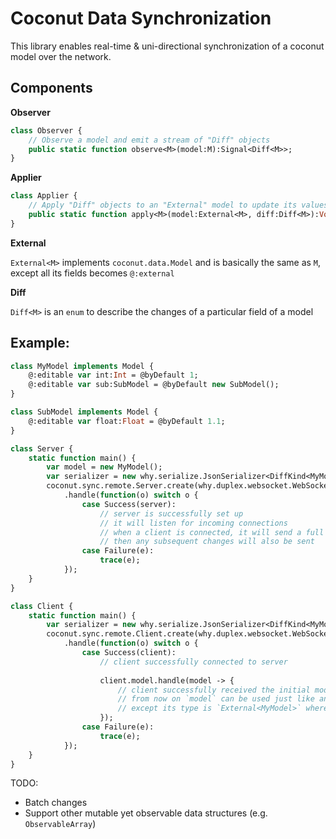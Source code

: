 # Coconut Data Synchronization

This library enables real-time & uni-directional synchronization of a coconut model over the network.

## Components

**Observer**

```haxe
class Observer {
	// Observe a model and emit a stream of "Diff" objects
	public static function observe<M>(model:M):Signal<Diff<M>>;
}
```

**Applier**

```haxe
class Applier {
	// Apply "Diff" objects to an "External" model to update its values
	public static function apply<M>(model:External<M>, diff:Diff<M>):Void;
}
```

**External**

`External<M>` implements `coconut.data.Model` and is basically the same as `M`, except all its fields becomes `@:external`

**Diff**

`Diff<M>` is an `enum` to describe the changes of a particular field of a model


## Example:

```haxe
class MyModel implements Model {
	@:editable var int:Int = @byDefault 1;
	@:editable var sub:SubModel = @byDefault new SubModel();
}

class SubModel implements Model {
	@:editable var float:Float = @byDefault 1.1;
}

class Server {
	static function main() {
		var model = new MyModel();
		var serializer = new why.serialize.JsonSerializer<DiffKind<MyModel>>();
		coconut.sync.remote.Server.create(why.duplex.websocket.WebSocketServer.bind.bind({port: 8080}), model, serializer)
			.handle(function(o) switch o {
				case Success(server):
					// server is successfully set up
					// it will listen for incoming connections
					// when a client is connected, it will send a full current snapshot of the model to the client
					// then any subsequent changes will also be sent
				case Failure(e):
					trace(e);
			});
	}
}

class Client {
	static function main() {
		var serializer = new why.serialize.JsonSerializer<DiffKind<MyModel>>();
		coconut.sync.remote.Client.create(why.duplex.websocket.WebSocketClient.connect.bind('ws://localhost:8080'), (serializer:MyModel))
			.handle(function(o) switch o {
				case Success(client):
					// client successfully connected to server
					
					client.model.handle(model -> {
						// client successfully received the initial model snapshot
						// from now on `model` can be used just like an ordinary `MyModel`
						// except its type is `External<MyModel>` where all fields become `@:external` and are readonly
					});
				case Failure(e):
					trace(e);
			});
	}
}
```

TODO:

- Batch changes
- Support other mutable yet observable data structures (e.g. `ObservableArray`)